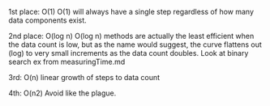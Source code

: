1st place: O(1)
  O(1) will always have a single step regardless of how many data components exist.

2nd place: O(log n)
  O(log n) methods are actually the least efficient when the data count is low, but as the name would 
  suggest, the curve flattens out (log) to very small increments as the data count doubles.
  Look at binary search ex from measuringTime.md

3rd: O(n)
  linear growth of steps to data count

4th: O(n2)
Avoid like the plague. 